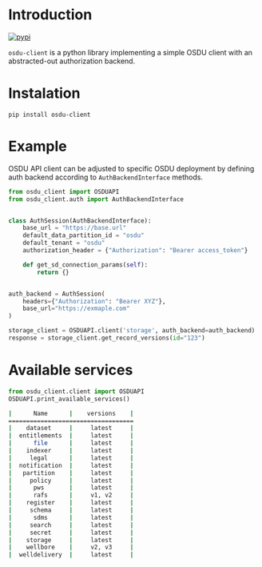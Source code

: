 # Introduction

[![pypi](https://img.shields.io/pypi/v/osdu-client.svg)](https://pypi.org/project/osdu-client/)

`osdu-client` is a python library implementing a simple OSDU client with an abstracted-out authorization backend.

# Instalation
```
pip install osdu-client
```

# Example
OSDU API client can be adjusted to specific OSDU deployment by defining auth backend according to `AuthBackendInterface` methods.



```python
from osdu_client import OSDUAPI
from osdu_client.auth import AuthBackendInterface


class AuthSession(AuthBackendInterface):
    base_url = "https://base.url"
    default_data_partition_id = "osdu"
    default_tenant = "osdu"
    authorization_header = {"Authorization": "Bearer access_token"}

    def get_sd_connection_params(self):
        return {}


auth_backend = AuthSession(
    headers={"Authorization": "Bearer XYZ"},
    base_url="https://exmaple.com"
)

storage_client = OSDUAPI.client('storage', auth_backend=auth_backend)
response = storage_client.get_record_versions(id="123")

```
# Available services

```python
from osdu_client.client import OSDUAPI
OSDUAPI.print_available_services()
```

```bash
|      Name      |    versions    |
===================================
|    dataset     |     latest     |
|  entitlements  |     latest     |
|      file      |     latest     |
|    indexer     |     latest     |
|     legal      |     latest     |
|  notification  |     latest     |
|   partition    |     latest     |
|     policy     |     latest     |
|      pws       |     latest     |
|      rafs      |     v1, v2     |
|    register    |     latest     |
|     schema     |     latest     |
|      sdms      |     latest     |
|     search     |     latest     |
|     secret     |     latest     |
|    storage     |     latest     |
|    wellbore    |     v2, v3     |
|  welldelivery  |     latest     |
```

